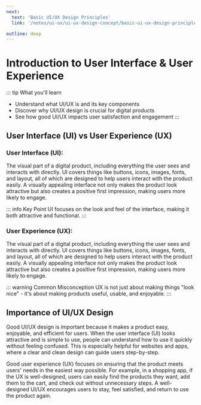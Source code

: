 ```yaml
---
next:
  text: 'Basic UI/UX Design Principles'
  link: '/notes/ui-ux/ui-ux-design-concept/basic-ui-ux-design-principle'

outline: deep
---
```


# Introduction to User Interface & User Experience

::: tip What you'll learn
- Understand what UI/UX is and its key components
- Discover why UI/UX design is crucial for digital products
- See how good UI/UX impacts user satisfaction and engagement
:::

## User Interface (UI) vs User Experience (UX)

### User Interface (UI): 
The visual part of a digital product, including everything the user sees and interacts with directly. UI covers things like buttons, icons, images, fonts, and layout, all of which are designed to help users interact with the product easily. A visually appealing interface not only makes the product look attractive but also creates a positive first impression, making users more likely to engage.


::: info Key Point
UI focuses on the look and feel of the interface, making it both attractive and functional.
:::

### User Experience (UX): 
The visual part of a digital product, including everything the user sees and interacts with directly. UI covers things like buttons, icons, images, fonts, and layout, all of which are designed to help users interact with the product easily. A visually appealing interface not only makes the product look attractive but also creates a positive first impression, making users more likely to engage.

::: warning Common Misconception
UX is not just about making things "look nice" - it's about making products useful, usable, and enjoyable.
:::


## Importance of UI/UX Design
Good UI/UX design is important because it makes a product easy, enjoyable, and efficient for users. When the user interface (UI) looks attractive and is simple to use, people can understand how to use it quickly without feeling confused. This is especially helpful for websites and apps, where a clear and clean design can guide users step-by-step.

Good user experience (UX) focuses on ensuring that the product meets users' needs in the easiest way possible. For example, in a shopping app, if the UX is well-designed, users can easily find the products they want, add them to the cart, and check out without unnecessary steps. A well-designed UI/UX encourages users to stay, feel satisfied, and return to use the product again.
